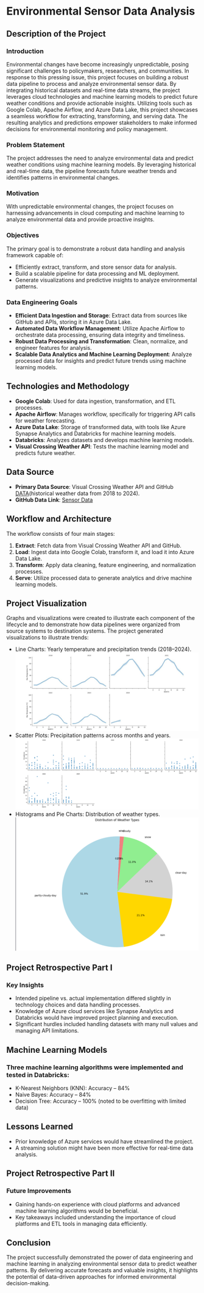 # Environmental Sensor Data Analysis

## Description of the Project

### Introduction
Environmental changes have become increasingly unpredictable, posing significant challenges to policymakers, researchers, and communities. In response to this pressing issue, this project focuses on building a robust data pipeline to process and analyze environmental sensor data. By integrating historical datasets and real-time data streams, the project leverages cloud technologies and machine learning models to predict future weather conditions and provide actionable insights. Utilizing tools such as Google Colab, Apache Airflow, and Azure Data Lake, this project showcases a seamless workflow for extracting, transforming, and serving data. The resulting analytics and predictions empower stakeholders to make informed decisions for environmental monitoring and policy management.

### Problem Statement
The project addresses the need to analyze environmental data and predict weather conditions using machine learning models. By leveraging historical and real-time data, the pipeline forecasts future weather trends and identifies patterns in environmental changes.

### Motivation
With unpredictable environmental changes, the project focuses on harnessing advancements in cloud computing and machine learning to analyze environmental data and provide proactive insights.

### Objectives
The primary goal is to demonstrate a robust data handling and analysis framework capable of:
- Efficiently extract, transform, and store sensor data for analysis.
- Build a scalable pipeline for data processing and ML deployment.
- Generate visualizations and predictive insights to analyze environmental patterns.

### Data Engineering Goals
- **Efficient Data Ingestion and Storage**: Extract data from sources like GitHub and APIs, storing it in Azure Data Lake.
- **Automated Data Workflow Management**: Utilize Apache Airflow to orchestrate data processing, ensuring data integrity and timeliness.
- **Robust Data Processing and Transformation**: Clean, normalize, and engineer features for analysis.
- **Scalable Data Analytics and Machine Learning Deployment**: Analyze processed data for insights and predict future trends using machine learning models.

## Technologies and Methodology
- **Google Colab**: Used for data ingestion, transformation, and ETL processes.
- **Apache Airflow**: Manages workflow, specifically for triggering API calls for weather forecasting.
- **Azure Data Lake**: Storage of transformed data, with tools like Azure Synapse Analytics and Databricks for machine learning models.
- **Databricks**: Analyzes datasets and develops machine learning models.
- **Visual Crossing Weather API**: Tests the machine learning model and predicts future weather.

## Data Source
- **Primary Data Source**: Visual Crossing Weather API and GitHub [DATA](https://github.com/gnair60/EnviroDataPipeline-AzureAirflow/blob/main/Data.zip)(historical weather data from 2018 to 2024).
- **GitHub Data Link**: [Sensor Data](https://github.com/gnair60/EnviroDataPipeline-AzureAirflow/blob/main/Sensor_Data.zip)

## Workflow and Architecture
The workflow consists of four main stages:
1. **Extract**: Fetch data from Visual Crossing Weather API and GitHub.
2. **Load**: Ingest data into Google Colab, transform it, and load it into Azure Data Lake.
3. **Transform**: Apply data cleaning, feature engineering, and normalization processes.
4. **Serve**: Utilize processed data to generate analytics and drive machine learning models.

## Project Visualization
Graphs and visualizations were created to illustrate each component of the lifecycle and to demonstrate how data pipelines were organized from source systems to destination systems.
The project generated visualizations to illustrate trends:

- Line Charts: Yearly temperature and precipitation trends (2018–2024).
![Alt text](Line.png)
- Scatter Plots: Precipitation patterns across months and years.
  ![Alt text](ScatterPlot.png)
- Histograms and Pie Charts: Distribution of weather types.
  ![Alt text](https://github.com/gnair60/EnviroDataPipeline-AzureAirflow/blob/main/Weather%20Types.png)

## Project Retrospective Part I
### Key Insights
- Intended pipeline vs. actual implementation differed slightly in technology choices and data handling processes.
- Knowledge of Azure cloud services like Synapse Analytics and Databricks would have improved project planning and execution.
- Significant hurdles included handling datasets with many null values and managing API limitations.

## Machine Learning Models
### Three machine learning algorithms were implemented and tested in Databricks:
- K-Nearest Neighbors (KNN): Accuracy – 84%
- Naive Bayes: Accuracy – 84%
- Decision Tree: Accuracy – 100% (noted to be overfitting with limited data)

## Lessons Learned
- Prior knowledge of Azure services would have streamlined the project.
- A streaming solution might have been more effective for real-time data analysis.

## Project Retrospective Part II
### Future Improvements
- Gaining hands-on experience with cloud platforms and advanced machine learning algorithms would be beneficial.
- Key takeaways included understanding the importance of cloud platforms and ETL tools in managing data efficiently.


## Conclusion
The project successfully demonstrated the power of data engineering and machine learning in analyzing environmental sensor data to predict weather patterns. By delivering accurate forecasts and valuable insights, it highlights the potential of data-driven approaches for informed environmental decision-making.
